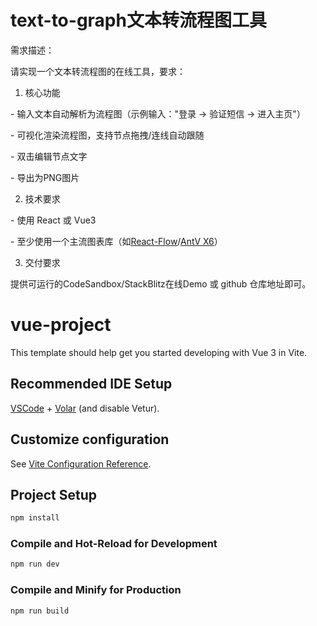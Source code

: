 # text-to-graph**文本转流程图工具**

需求描述：

请实现一个文本转流程图的在线工具，要求： 

1. 核心功能

  \- 输入文本自动解析为流程图（示例输入："登录 → 验证短信 → 进入主页"） 

  \- 可视化渲染流程图，支持节点拖拽/连线自动跟随 

  \- 双击编辑节点文字 

  \- 导出为PNG图片 

 

2. 技术要求 

  \- 使用 React 或 Vue3

  \- 至少使用一个主流图表库（如[React-Flow](https://reactflow.dev)/[AntV X6](https://x6.antv.antgroup.com)） 

 

3. 交付要求

 提供可运行的CodeSandbox/StackBlitz在线Demo 或 github 仓库地址即可。







# vue-project

This template should help get you started developing with Vue 3 in Vite.

## Recommended IDE Setup

[VSCode](https://code.visualstudio.com/) + [Volar](https://marketplace.visualstudio.com/items?itemName=Vue.volar) (and disable Vetur).

## Customize configuration

See [Vite Configuration Reference](https://vite.dev/config/).

## Project Setup

```sh
npm install
```

### Compile and Hot-Reload for Development

```sh
npm run dev
```

### Compile and Minify for Production

```sh
npm run build
```
